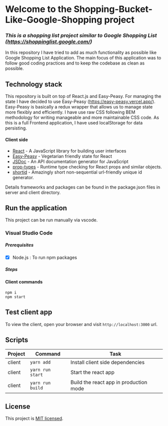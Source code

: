 <!-- # Getting Started with Create React App

This project was bootstrapped with [Create React App](https://github.com/facebook/create-react-app).

## Available Scripts

In the project directory, you can run:

### `yarn start`

Runs the app in the development mode.\
Open [http://localhost:3000](http://localhost:3000) to view it in the browser.

The page will reload if you make edits.\
You will also see any lint errors in the console.

### `yarn test`

Launches the test runner in the interactive watch mode.\
See the section about [running tests](https://facebook.github.io/create-react-app/docs/running-tests) for more information.

### `yarn build`

Builds the app for production to the `build` folder.\
It correctly bundles React in production mode and optimizes the build for the best performance.

The build is minified and the filenames include the hashes.\
Your app is ready to be deployed!

See the section about [deployment](https://facebook.github.io/create-react-app/docs/deployment) for more information.

### `yarn eject`

**Note: this is a one-way operation. Once you `eject`, you can’t go back!**

If you aren’t satisfied with the build tool and configuration choices, you can `eject` at any time. This command will remove the single build dependency from your project.

Instead, it will copy all the configuration files and the transitive dependencies (webpack, Babel, ESLint, etc) right into your project so you have full control over them. All of the commands except `eject` will still work, but they will point to the copied scripts so you can tweak them. At this point you’re on your own.

You don’t have to ever use `eject`. The curated feature set is suitable for small and middle deployments, and you shouldn’t feel obligated to use this feature. However we understand that this tool wouldn’t be useful if you couldn’t customize it when you are ready for it.

## Learn More

You can learn more in the [Create React App documentation](https://facebook.github.io/create-react-app/docs/getting-started).

To learn React, check out the [React documentation](https://reactjs.org/).

### Code Splitting

This section has moved here: [https://facebook.github.io/create-react-app/docs/code-splitting](https://facebook.github.io/create-react-app/docs/code-splitting)

### Analyzing the Bundle Size

This section has moved here: [https://facebook.github.io/create-react-app/docs/analyzing-the-bundle-size](https://facebook.github.io/create-react-app/docs/analyzing-the-bundle-size)

### Making a Progressive Web App

This section has moved here: [https://facebook.github.io/create-react-app/docs/making-a-progressive-web-app](https://facebook.github.io/create-react-app/docs/making-a-progressive-web-app)

### Advanced Configuration

This section has moved here: [https://facebook.github.io/create-react-app/docs/advanced-configuration](https://facebook.github.io/create-react-app/docs/advanced-configuration)

### Deployment

This section has moved here: [https://facebook.github.io/create-react-app/docs/deployment](https://facebook.github.io/create-react-app/docs/deployment)

### `yarn build` fails to minify

This section has moved here: [https://facebook.github.io/create-react-app/docs/troubleshooting#npm-run-build-fails-to-minify](https://facebook.github.io/create-react-app/docs/troubleshooting#npm-run-build-fails-to-minify) -->


# Welcome to the Shopping-Bucket-Like-Google-Shopping project

### _This is a shopping list project similar to Google Shopping List (https://shoppinglist.google.com/)_

In this repository I have tried to add as much functionality as possible like  Google Shopping List Application. The main focus of this application was to follow good coding practices and to keep the codebase as clean as possible.

## Technology stack

This repository is built on top of React.js and Easy-Peasy. For managing the state I have decided to use Easy-Peasy (https://easy-peasy.vercel.app/). Easy-Peasy is basically a redux wrapper that allows us to manage state more flexibly and efficiently. I have use raw CSS following BEM methodology for writing manageable and more maintainable CSS code. As this is a full Frontend application, I have used localStorage for data persisting.

#### Client side

- [React] - A JavaScript library for building user interfaces
- [Easy-Peasy] - Vegetarian friendly state for React
- [JSDoc] - An API documentation generator for JavaScript
- [prop-types] - Runtime type checking for React props and similar objects.
- [shortid] - Amazingly short non-sequential url-friendly unique id generator.

Details frameworks and packages can be found in the package.json files in server and client directory.

## Run the application

This project can be run manually via vscode.

### Visual Studio Code

##### Prerequisites

- [x] Node.js : To run npm packages

##### Steps
#### Client commands

```
npm i
npm start
```

## Test client app

To view the client, open your browser and visit `http://localhost:3000` url.

## Scripts

| Project | Command           | Task                                                 |
| ------- | ----------------- | ---------------------------------------------------- |
| client  | `yarn add`        | Install client side dependencies                  |
| client  | `yarn run start`  | Start the react app                                  |
| client  | `yarn run build`  | Build the react app in production mode               |


## License

This project is [MIT licensed](https://github.com/facebook/react/blob/main/LICENSE).

[//]: # "These are reference links used in the body of this note and get stripped out when the markdown processor does its job. There is no need to format nicely because it shouldn't be seen. Thanks SO - http://stackoverflow.com/questions/4823468/store-comments-in-markdown-syntax"
[node.js]: http://nodejs.org
[react]: https://reactjs.org/
[easy-peasy]: https://easy-peasy.vercel.app/
[JSDoc]: https://jsdoc.app/
[prop-types]: https://www.npmjs.com/package/prop-types
[shortid]: https://www.npmjs.com/package/shortid

